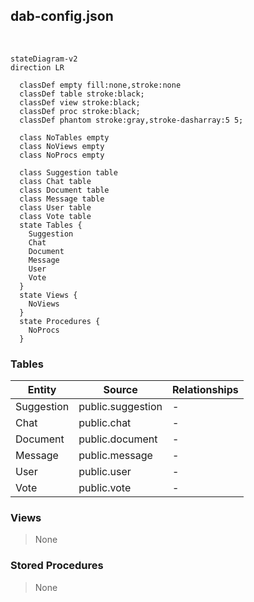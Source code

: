 ## dab-config.json
<p>&nbsp;</p>

```mermaid
stateDiagram-v2
direction LR

  classDef empty fill:none,stroke:none
  classDef table stroke:black;
  classDef view stroke:black;
  classDef proc stroke:black;
  classDef phantom stroke:gray,stroke-dasharray:5 5;

  class NoTables empty
  class NoViews empty
  class NoProcs empty

  class Suggestion table
  class Chat table
  class Document table
  class Message table
  class User table
  class Vote table
  state Tables {
    Suggestion
    Chat
    Document
    Message
    User
    Vote
  }
  state Views {
    NoViews
  }
  state Procedures {
    NoProcs
  }
```

### Tables
|Entity|Source|Relationships
|-|-|-
|Suggestion|public.suggestion|-
|Chat|public.chat|-
|Document|public.document|-
|Message|public.message|-
|User|public.user|-
|Vote|public.vote|-

### Views
> None

### Stored Procedures
> None

